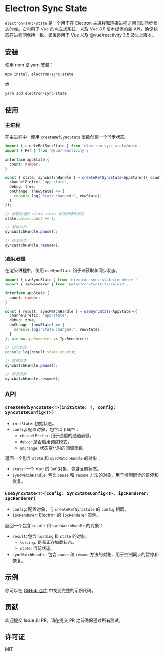 # Electron Sync State

`electron-sync-state` 是一个用于在 Electron 主进程和渲染进程之间自动同步状态的库。它利用了 Vue 的响应式系统，以及 Vue 3.5 版本提供的新 API，确保状态在进程间保持一致。该库适用于 Vue 以及 @vue/reactivity 3.5 及以上版本。

## 安装

使用 npm 或 yarn 安装：

```bash
npm install electron-sync-state
```

或

```bash
yarn add electron-sync-state
```

## 使用

### 主进程

在主进程中，使用 `createRefSyncState` 函数创建一个同步状态。

```typescript
import { createRefSyncState } from 'electron-sync-state/main';
import { Ref } from '@vue/reactivity';

interface AppState {
  count: number;
}

const { state, syncWatchHandle } = createRefSyncState<AppState>({ count: 0 }, {
  channelPrefix: 'app-state',
  debug: true,
  onChange: (newState) => {
    console.log('State changed:', newState);
  }
});

// 你可以通过 state.value 访问和修改状态
state.value.count += 1;

// 暂停同步
syncWatchHandle.pause();

// 恢复同步
syncWatchHandle.resume();
```

### 渲染进程

在渲染进程中，使用 `useSyncState` 钩子来获取和同步状态。

```typescript
import { useSyncState } from 'electron-sync-state/renderer';
import { IpcRenderer } from '@electron-toolkit/preload';

interface AppState {
  count: number;
}

const { result, syncWatchHandle } = useSyncState<AppState>({
  channelPrefix: 'app-state',
  debug: true,
  onChange: (newState) => {
    console.log('State changed:', newState);
  }
}, window.ipcRenderer as IpcRenderer);

// 访问状态
console.log(result.state.count);

// 暂停同步
syncWatchHandle.pause();

// 恢复同步
syncWatchHandle.resume();
```

## API

### `createRefSyncState<T>(initState: T, config: SyncStateConfig<T>)`

- `initState`: 初始状态。
- `config`: 配置对象，包含以下属性：
  - `channelPrefix`: 用于通信的通道前缀。
  - `debug`: 是否启用调试模式。
  - `onChange`: 状态变化时的回调函数。

返回一个包含 `state` 和 `syncWatchHandle` 的对象：
- `state`: 一个 Vue 的 `Ref` 对象，包含当前状态。
- `syncWatchHandle`: 包含 `pause` 和 `resume` 方法的对象，用于控制同步的暂停和恢复。

### `useSyncState<T>(config: SyncStateConfig<T>, ipcRenderer: IpcRenderer)`

- `config`: 配置对象，与 `createRefSyncState` 的 `config` 相同。
- `ipcRenderer`: Electron 的 `ipcRenderer` 实例。

返回一个包含 `result` 和 `syncWatchHandle` 的对象：
- `result`: 包含 `loading` 和 `state` 的对象。
  - `loading`: 是否正在加载状态。
  - `state`: 当前状态。
- `syncWatchHandle`: 包含 `pause` 和 `resume` 方法的对象，用于控制同步的暂停和恢复。

## 示例

你可以在 [GitHub 仓库](https://github.com/NO-MAP/electron-sync-state) 中找到完整的示例代码。

## 贡献

欢迎提交 Issue 和 PR。请在提交 PR 之前确保通过所有测试。

## 许可证

MIT